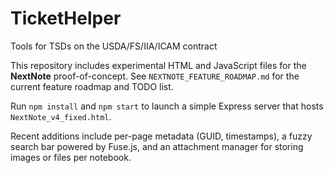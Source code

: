 # TicketHelper
Tools for TSDs on the USDA/FS/IIA/ICAM contract

This repository includes experimental HTML and JavaScript files for the **NextNote** proof-of-concept. See `NEXTNOTE_FEATURE_ROADMAP.md` for the current feature roadmap and TODO list.

Run `npm install` and `npm start` to launch a simple Express server that hosts `NextNote_v4_fixed.html`.

Recent additions include per-page metadata (GUID, timestamps), a fuzzy search bar powered by Fuse.js, and an attachment manager for storing images or files per notebook.

